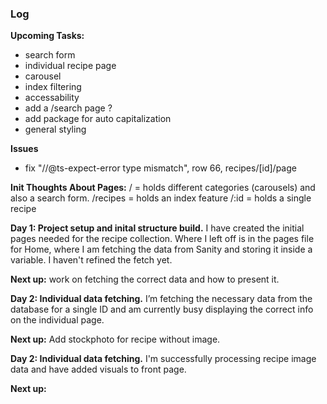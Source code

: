 ### Log

**Upcoming Tasks:**

- search form
- individual recipe page
- carousel
- index filtering
- accessability
- add a /search page ?
- add package for auto capitalization
- general styling

**Issues**

- fix "//@ts-expect-error type mismatch", row 66, recipes/[id]/page

**Init Thoughts About Pages:**
/ = holds different categories (carousels) and also a search form.
/recipes = holds an index feature
/:id = holds a single recipe

**Day 1: Project setup and inital structure build.**
I have created the initial pages needed for the recipe collection.
Where I left off is in the pages file for Home, where I am fetching the data from Sanity and storing it inside a variable. I haven't refined the fetch yet.

**Next up:** work on fetching the correct data and how to present it.

**Day 2: Individual data fetching.**
I’m fetching the necessary data from the database for a single ID and am currently busy displaying the correct info on the individual page.

**Next up:** Add stockphoto for recipe without image.

**Day 2: Individual data fetching.**
I'm successfully processing recipe image data and have added visuals to front page.

**Next up:**
